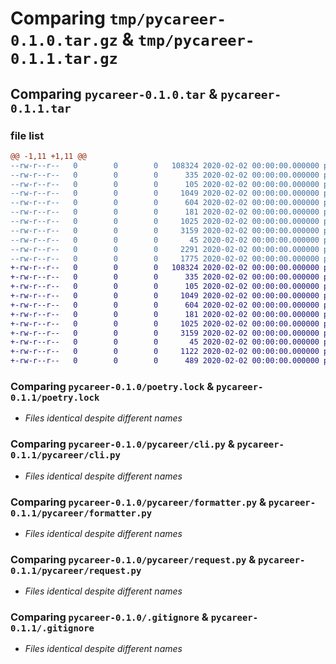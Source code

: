 # Comparing `tmp/pycareer-0.1.0.tar.gz` & `tmp/pycareer-0.1.1.tar.gz`

## Comparing `pycareer-0.1.0.tar` & `pycareer-0.1.1.tar`

### file list

```diff
@@ -1,11 +1,11 @@
--rw-r--r--   0        0        0   108324 2020-02-02 00:00:00.000000 pycareer-0.1.0/poetry.lock
--rw-r--r--   0        0        0      335 2020-02-02 00:00:00.000000 pycareer-0.1.0/.github/workflows/ci-cd.yml
--rw-r--r--   0        0        0      105 2020-02-02 00:00:00.000000 pycareer-0.1.0/pycareer/__init__.py
--rw-r--r--   0        0        0     1049 2020-02-02 00:00:00.000000 pycareer-0.1.0/pycareer/cli.py
--rw-r--r--   0        0        0      604 2020-02-02 00:00:00.000000 pycareer-0.1.0/pycareer/formatter.py
--rw-r--r--   0        0        0      181 2020-02-02 00:00:00.000000 pycareer-0.1.0/pycareer/models.py
--rw-r--r--   0        0        0     1025 2020-02-02 00:00:00.000000 pycareer-0.1.0/pycareer/request.py
--rw-r--r--   0        0        0     3159 2020-02-02 00:00:00.000000 pycareer-0.1.0/.gitignore
--rw-r--r--   0        0        0       45 2020-02-02 00:00:00.000000 pycareer-0.1.0/README.md
--rw-r--r--   0        0        0     2291 2020-02-02 00:00:00.000000 pycareer-0.1.0/pyproject.toml
--rw-r--r--   0        0        0     1775 2020-02-02 00:00:00.000000 pycareer-0.1.0/PKG-INFO
+-rw-r--r--   0        0        0   108324 2020-02-02 00:00:00.000000 pycareer-0.1.1/poetry.lock
+-rw-r--r--   0        0        0      335 2020-02-02 00:00:00.000000 pycareer-0.1.1/.github/workflows/ci-cd.yml
+-rw-r--r--   0        0        0      105 2020-02-02 00:00:00.000000 pycareer-0.1.1/pycareer/__init__.py
+-rw-r--r--   0        0        0     1049 2020-02-02 00:00:00.000000 pycareer-0.1.1/pycareer/cli.py
+-rw-r--r--   0        0        0      604 2020-02-02 00:00:00.000000 pycareer-0.1.1/pycareer/formatter.py
+-rw-r--r--   0        0        0      181 2020-02-02 00:00:00.000000 pycareer-0.1.1/pycareer/models.py
+-rw-r--r--   0        0        0     1025 2020-02-02 00:00:00.000000 pycareer-0.1.1/pycareer/request.py
+-rw-r--r--   0        0        0     3159 2020-02-02 00:00:00.000000 pycareer-0.1.1/.gitignore
+-rw-r--r--   0        0        0       45 2020-02-02 00:00:00.000000 pycareer-0.1.1/README.md
+-rw-r--r--   0        0        0     1122 2020-02-02 00:00:00.000000 pycareer-0.1.1/pyproject.toml
+-rw-r--r--   0        0        0      489 2020-02-02 00:00:00.000000 pycareer-0.1.1/PKG-INFO
```

### Comparing `pycareer-0.1.0/poetry.lock` & `pycareer-0.1.1/poetry.lock`

 * *Files identical despite different names*

### Comparing `pycareer-0.1.0/pycareer/cli.py` & `pycareer-0.1.1/pycareer/cli.py`

 * *Files identical despite different names*

### Comparing `pycareer-0.1.0/pycareer/formatter.py` & `pycareer-0.1.1/pycareer/formatter.py`

 * *Files identical despite different names*

### Comparing `pycareer-0.1.0/pycareer/request.py` & `pycareer-0.1.1/pycareer/request.py`

 * *Files identical despite different names*

### Comparing `pycareer-0.1.0/.gitignore` & `pycareer-0.1.1/.gitignore`

 * *Files identical despite different names*

